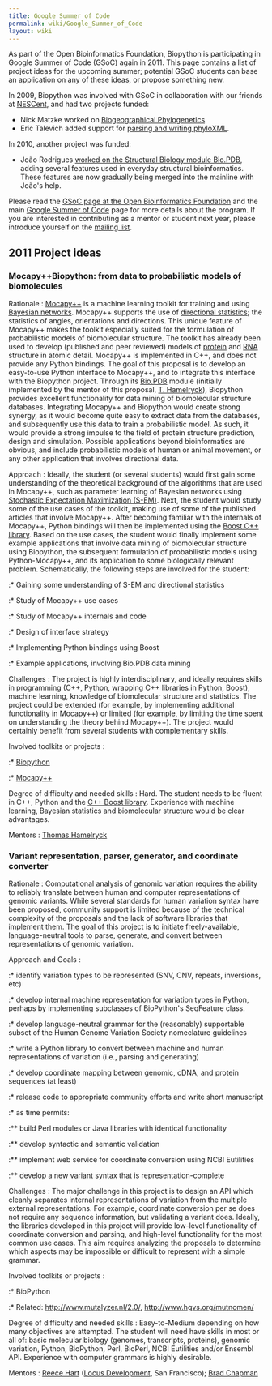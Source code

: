 ```yaml
---
title: Google Summer of Code
permalink: wiki/Google_Summer_of_Code
layout: wiki
---
```


As part of the Open Bioinformatics Foundation, Biopython is
participating in Google Summer of Code (GSoC) again in 2011. This page
contains a list of project ideas for the upcoming summer; potential GSoC
students can base an application on any of these ideas, or propose
something new.

In 2009, Biopython was involved with GSoC in collaboration with our
friends at
[NESCent](https://www.nescent.org/wg_phyloinformatics/Main_Page), and
had two projects funded:

-   Nick Matzke worked on [Biogeographical
    Phylogenetics](https://www.nescent.org/wg_phyloinformatics/Phyloinformatics_Summer_of_Code_2009#Biogeographical_Phylogenetics_for_BioPython).
-   Eric Talevich added support for [parsing and writing
    phyloXML](https://www.nescent.org/wg_phyloinformatics/Phyloinformatics_Summer_of_Code_2009#Biopython_support_for_parsing_and_writing_phyloXML).

In 2010, another project was funded:

-   João Rodrigues [worked on the Structural Biology module
    Bio.PDB](GSOC2010_Joao "wikilink"), adding several features used in
    everyday structural bioinformatics. These features are now gradually
    being merged into the mainline with João's help.

Please read the [GSoC page at the Open Bioinformatics
Foundation](http://www.open-bio.org/wiki/Google_Summer_of_Code) and the
main [Google Summer of Code](http://code.google.com/soc) page for more
details about the program. If you are interested in contributing as a
mentor or student next year, please introduce yourself on the [mailing
list](http://biopython.org/wiki/Mailing_lists).

2011 Project ideas
------------------

### Mocapy++Biopython: from data to probabilistic models of biomolecules

Rationale : [Mocapy++](http://sourceforge.net/projects/mocapy/) is a machine learning toolkit for training and using [Bayesian networks](http://en.wikipedia.org/wiki/Bayesian_network). Mocapy++ supports the use of [directional statistics](http://en.wikipedia.org/wiki/Directional_statistics); the statistics of angles, orientations and directions. This unique feature of Mocapy++ makes the toolkit especially suited for the formulation of probabilistic models of biomolecular structure. The toolkit has already been used to develop (published and peer reviewed) models of [protein](http://www.pnas.org/content/105/26/8932.abstract?etoc) and [RNA](http://www.ploscompbiol.org/article/info%3Adoi%2F10.1371%2Fjournal.pcbi.1000406) structure in atomic detail. Mocapy++ is implemented in C++, and does not provide any Python bindings. The goal of this proposal is to develop an easy-to-use Python interface to Mocapy++, and to integrate this interface with the Biopython project. Through its [Bio.PDB](http://biopython.org/DIST/docs/cookbook/biopdb_faq.pdf) module (initially implemented by the mentor of this proposal, [T. Hamelryck](http://www.binf.ku.dk/research/structural_bioinformatics/)), Biopython provides excellent functionality for data mining of biomolecular structure databases. Integrating Mocapy++ and Biopython would create strong synergy, as it would become quite easy to extract data from the databases, and subsequently use this data to train a probabilistic model. As such, it would provide a strong impulse to the field of protein structure prediction, design and simulation. Possible applications beyond bioinformatics are obvious, and include probabilistic models of human or animal movement, or any other application that involves directional data.  

<!-- -->

Approach : Ideally, the student (or several students) would first gain some understanding of the theoretical background of the algorithms that are used in Mocapy++, such as parameter learning of Bayesian networks using [Stochastic Expectation Maximization (S-EM)](http://en.wikipedia.org/wiki/Expectation-maximization_algorithm). Next, the student would study some of the use cases of the toolkit, making use of some of the published articles that involve Mocapy++. After becoming familiar with the internals of Mocapy++, Python bindings will then be implemented using the [Boost C++ library](http://www.boost.org). Based on the use cases, the student would finally implement some example applications that involve data mining of biomolecular structure using Biopython, the subsequent formulation of probabilistic models using Python-Mocapy++, and its application to some biologically relevant problem. Schematically, the following steps are involved for the student:  

:\* Gaining some understanding of S-EM and directional statistics

:\* Study of Mocapy++ use cases

:\* Study of Mocapy++ internals and code

:\* Design of interface strategy

:\* Implementing Python bindings using Boost

:\* Example applications, involving Bio.PDB data mining

Challenges : The project is highly interdisciplinary, and ideally requires skills in programming (C++, Python, wrapping C++ libraries in Python, Boost), machine learning, knowledge of biomolecular structure and statistics. The project could be extended (for example, by implementing additional functionality in Mocapy++) or limited (for example, by limiting the time spent on understanding the theory behind Mocapy++). The project would certainly benefit from several students with complementary skills.  

<!-- -->

Involved toolkits or projects :  

:\* [Biopython](http://biopython.org/wiki/Main_Page)

:\* [Mocapy++](http://sourceforge.net/projects/mocapy/)

Degree of difficulty and needed skills : Hard. The student needs to be fluent in C++, Python and the [C++ Boost library](http://www.boost.org). Experience with machine learning, Bayesian statistics and biomolecular structure would be clear advantages.  

<!-- -->

Mentors : [Thomas Hamelryck](http://www.binf.ku.dk/research/structural_bioinformatics/)  

### Variant representation, parser, generator, and coordinate converter

Rationale : Computational analysis of genomic variation requires the ability to reliably translate between human and computer representations of genomic variants. While several standards for human variation syntax have been proposed, community support is limited because of the technical complexity of the proposals and the lack of software libraries that implement them. The goal of this project is to initiate freely-available, language-neutral tools to parse, generate, and convert between representations of genomic variation.  

<!-- -->

Approach and Goals :  

:\* identify variation types to be represented (SNV, CNV, repeats,
inversions, etc)

:\* develop internal machine representation for variation types in
Python, perhaps by implementing subclasses of BioPython's SeqFeature
class.

:\* develop language-neutral grammar for the (reasonably) supportable
subset of the Human Genome Variation Society nomeclature guidelines

:\* write a Python library to convert between machine and human
representations of variation (i.e., parsing and generating)

:\* develop coordinate mapping between genomic, cDNA, and protein
sequences (at least)

:\* release code to appropriate community efforts and write short
manuscript

:\* as time permits:

:\*\* build Perl modules or Java libraries with identical functionality

:\*\* develop syntactic and semantic validation

:\*\* implement web service for coordinate conversion using NCBI
Eutilities

:\*\* develop a new variant syntax that is representation-complete

Challenges : The major challenge in this project is to design an API which cleanly separates internal representations of variation from the multiple external representations. For example, coordinate conversion per se does not require any sequence information, but validating a variant does. Ideally, the libraries developed in this project will provide low-level functionality of coordinate conversion and parsing, and high-level functionality for the most common use cases. This aim requires analyzing the proposals to determine which aspects may be impossible or difficult to represent with a simple grammar.  

<!-- -->

Involved toolkits or projects :  

:\* BioPython

:\* Related: <http://www.mutalyzer.nl/2.0/>,
<http://www.hgvs.org/mutnomen/>

Degree of difficulty and needed skills : Easy-to-Medium depending on how many objectives are attempted. The student will need have skills in most or all of: basic molecular biology (genomes, transcripts, proteins), genomic variation, Python, BioPython, Perl, BioPerl, NCBI Eutilities and/or Ensembl API. Experience with computer grammars is highly desirable.  

<!-- -->

Mentors : [Reece Hart](http://linkedin.com/in/reece) ([Locus Development](http://locusdevelopmentinc.com), San Francisco); [Brad Chapman](http://bcbio.wordpress.com)  


